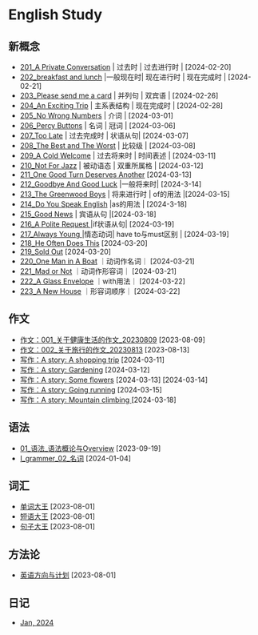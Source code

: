 # English Study

## 新概念
* [201_A Private Conversation](https://github.com/carloscn/english/issues/18) | 过去时 | 过去进行时 | [2024-02-20]
* [202_breakfast and lunch](https://github.com/carloscn/english/issues/19) |一般现在时| 现在进行时 | 现在完成时 | [2024-02-21]
* [203_Please send me a card](https://github.com/carloscn/english/issues/20)  | 并列句 | 双宾语 | [2024-02-26]
* [204_An Exciting Trip](https://github.com/carloscn/english/issues/21) | 主系表结构 | 现在完成时 | [2024-02-28]
* [205_No Wrong Numbers](https://github.com/carloscn/english/issues/22) | 介词 | [2024-03-01]
* [206_Percy Buttons](https://github.com/carloscn/english/issues/23) | 名词 | 冠词 | [2024-03-06]
* [207_Too Late](https://github.com/carloscn/english/issues/24) | 过去完成时 | 状语从句| [2024-03-07]
* [208_The Best and The Worst](https://github.com/carloscn/english/issues/25) | 比较级 | [2024-03-08]
* [209_A Cold Welcome](https://github.com/carloscn/english/issues/26) | 过去将来时 | 时间表述 | [2024-03-11]
* [210_Not For Jazz](https://github.com/carloscn/english/issues/29) | 被动语态 | 双重所属格 | [2024-03-12]
* [211_One Good Turn Deserves Another](https://github.com/carloscn/english/issues/31) [2024-03-13]
* [212_Goodbye And Good Luck](https://github.com/carloscn/english/issues/33) |一般将来时| [2024-3-14]
* [213_The Greenwood Boys](https://github.com/carloscn/english/issues/35) | 将来进行时 | of的用法 |[2024-03-15]
* [214_Do You Speak English](https://github.com/carloscn/english/issues/37) |as的用法 | [2024-3-18]
* [215_Good News](https://github.com/carloscn/english/issues/38) | 宾语从句 |[2024-03-18]
* [216_A Polite Request ](https://github.com/carloscn/english/issues/40) |if状语从句| [2024-03-19]
* [217_Always Young ](https://github.com/carloscn/english/issues/41) |情态动词| have to与must区别 | [2024-03-19]
* [218_He Often Does This](https://github.com/carloscn/english/issues/44) [2024-03-20]
* [219_Sold Out](https://github.com/carloscn/english/issues/45)  [2024-03-20]
* [220_One Man in A Boat](https://github.com/carloscn/english/issues/47) ｜动词作名词｜ [2024-03-21]
* [221_Mad or Not](https://github.com/carloscn/english/issues/48) ｜动词作形容词｜ [2024-03-21]
* [222_A Glass Envelope](https://github.com/carloscn/english/issues/50) ｜with用法｜ [2024-03-22]
* [223_A New House](https://github.com/carloscn/english/issues/51) ｜形容词顺序｜ [2024-03-22]

## 作文
* [作文：001_关于健康生活的作文_20230809](https://github.com/carloscn/english/issues/6) [2023-08-09]
* [作文：002_关于旅行的作文_20230813](https://github.com/carloscn/english/issues/8) [2023-08-13]
* [写作：A story: A shopping trip](https://github.com/carloscn/english/issues/27) [2024-03-11]
* [写作：A story: Gardening](https://github.com/carloscn/english/issues/30) [2024-03-12]
* [写作：A story: Some flowers](https://github.com/carloscn/english/issues/32) [2024-03-13] [2024-03-14]
* [写作：A story: Going running](https://github.com/carloscn/english/issues/34) [2024-03-15]
* [写作：A story: Mountain climbing ](https://github.com/carloscn/english/issues/39) [2024-03-18]
## 语法
* [01_语法_语法概论与Overview](https://github.com/carloscn/english/issues/9) [2023-09-19]
* [I_grammer_02_名词](https://github.com/carloscn/english/issues/10) [2024-01-04]

## 词汇
* [单词大王](https://docs.google.com/spreadsheets/d/19JnOYMzr39maovVVY1MH8A72gUUxlVoI3N6g5iYSPF0/edit?usp=drive_web&ouid=106924728673329756443) [2023-08-01]
* [短语大王](https://docs.google.com/spreadsheets/d/1a2ZQJH7GG64CjUf3vBtnhKfOP5t1K0N9CcDSP9bSzao/edit#gid=0) [2023-08-01]
* [句子大王](https://docs.google.com/spreadsheets/d/1ykIJzGU6ZXABw_feIefMkp0HTFHo_PYM-a6y_ujcwM4/edit#gid=0) [2023-08-01]

## 方法论
* [英语方向与计划](https://github.com/carloscn/english/blob/master/method.md) [2023-08-01]

## 日记

* [Jan, 2024](https://github.com/carloscn/english/issues/12)

